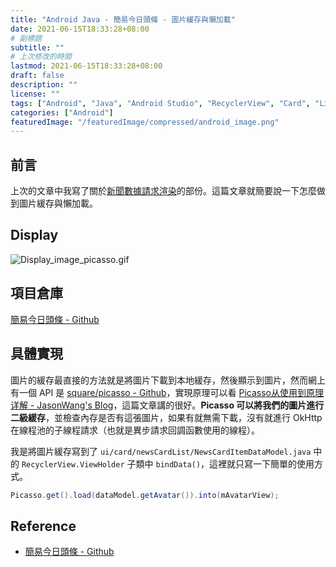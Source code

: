 ```yaml
---
title: "Android Java - 簡易今日頭條 - 圖片緩存與懶加載"
date: 2021-06-15T18:33:28+08:00
# 副標題
subtitle: ""
# 上次修改的時間
lastmod: 2021-06-15T18:33:28+08:00
draft: false
description: ""
license: ""
tags: ["Android", "Java", "Android Studio", "RecyclerView", "Card", "List", "Adapter", "request", "OkHttp", "Thread", "UI", "Render", "Image", "Cache", "Picasso", "Lazy"]
categories: ["Android"]
featuredImage: "/featuredImage/compressed/android_image.png"
---
```


## 前言

上次的文章中我寫了關於[新聞數據請求渲染](https://huangno1.github.io/android_java_recyclerview_different_cards/)的部份。這篇文章就簡要說一下怎麼做到圖片緩存與懶加載。

## Display

![Display_image_picasso.gif](index/Display_image_picasso.gif "圖片緩存與懶加載展示")

## 項目倉庫

[簡易今日頭條 - Github](https://github.com/HuangNO1/TouTiao_Simple_Android_App)

## 具體實現

圖片的緩存最直接的方法就是將圖片下載到本地緩存，然後顯示到圖片，然而網上有一個 API 是 [ square/picasso - Github](https://github.com/square/picasso)，實現原理可以看 [Picasso从使用到原理详解 - JasonWang's Blog](http://sniffer.site/2017/04/20/Picasso%E4%BB%8E%E4%BD%BF%E7%94%A8%E5%88%B0%E5%8E%9F%E7%90%86%E8%AF%A6%E8%A7%A3/)，這篇文章講的很好。**Picasso 可以將我們的圖片進行二級緩存**，並檢查內存是否有這張圖片，如果有就無需下載，沒有就進行 OkHttp 在線程池的子線程請求（也就是異步請求回調函數使用的線程）。

我是將圖片緩存寫到了 `ui/card/newsCardList/NewsCardItemDataModel.java` 中的 `RecyclerView.ViewHolder` 子類中 `bindData()`，這裡就只寫一下簡單的使用方式。

```java
Picasso.get().load(dataModel.getAvatar()).into(mAvatarView);
```

## Reference

- [簡易今日頭條 - Github](https://github.com/HuangNO1/TouTiao_Simple_Android_App)
